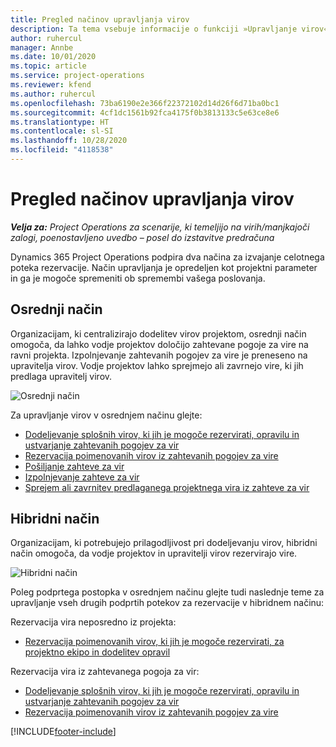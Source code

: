 ```yaml
---
title: Pregled načinov upravljanja virov
description: Ta tema vsebuje informacije o funkciji »Upravljanje virov« v storitvi Dynamics 365 Project Operations.
author: ruhercul
manager: Annbe
ms.date: 10/01/2020
ms.topic: article
ms.service: project-operations
ms.reviewer: kfend
ms.author: ruhercul
ms.openlocfilehash: 73ba6190e2e366f22372102d14d26f6d71ba0bc1
ms.sourcegitcommit: 4cf1dc1561b92fca4175f0b3813133c5e63ce8e6
ms.translationtype: HT
ms.contentlocale: sl-SI
ms.lasthandoff: 10/28/2020
ms.locfileid: "4118538"
---
```

# <a name="resource-management-modes-overview"></a>Pregled načinov upravljanja virov

_**Velja za:** Project Operations za scenarije, ki temeljijo na virih/manjkajoči zalogi, poenostavljeno uvedbo – posel do izstavitve predračuna_


Dynamics 365 Project Operations podpira dva načina za izvajanje celotnega poteka rezervacije. Način upravljanja je opredeljen kot projektni parameter in ga je mogoče spremeniti ob spremembi vašega poslovanja.    

## <a name="central-mode"></a>Osrednji način
Organizacijam, ki centralizirajo dodelitev virov projektom, osrednji način omogoča, da lahko vodje projektov določijo zahtevane pogoje za vire na ravni projekta. Izpolnjevanje zahtevanih pogojev za vire je preneseno na upravitelja virov. Vodje projektov lahko sprejmejo ali zavrnejo vire, ki jih predlaga upravitelj virov.

![Osrednji način](./media/resource-management-central.png)

Za upravljanje virov v osrednjem načinu glejte:

- [Dodeljevanje splošnih virov, ki jih je mogoče rezervirati, opravilu in ustvarjanje zahtevanih pogojev za vir](https://docs.microsoft.com/dynamics365/project-service/assign-generic-bookable-resource)
- [Rezervacija poimenovanih virov iz zahtevanih pogojev za vire](https://docs.microsoft.com/dynamics365/project-service/book-named-resource)
- [Pošiljanje zahteve za vir](https://docs.microsoft.com/dynamics365/project-service/submit-resource-request)
- [Izpolnjevanje zahteve za vir](https://docs.microsoft.com/dynamics365/project-service/resource-management-fulfill-requests)
- [Sprejem ali zavrnitev predlaganega projektnega vira iz zahteve za vir](https://docs.microsoft.com/dynamics365/project-service/accept-reject-proposed-resource)

## <a name="hybrid-mode"></a>Hibridni način
Organizacijam, ki potrebujejo prilagodljivost pri dodeljevanju virov, hibridni način omogoča, da vodje projektov in upravitelji virov rezervirajo vire.

![Hibridni način](./media/resource-management-hybrid.png)

Poleg podprtega postopka v osrednjem načinu glejte tudi naslednje teme za upravljanje vseh drugih podprtih potekov za rezervacije v hibridnem načinu:

Rezervacija vira neposredno iz projekta:
- [Rezervacija poimenovanih virov, ki jih je mogoče rezervirati, za projektno ekipo in dodelitev opravil](https://docs.microsoft.com/dynamics365/project-service/assign-named-bookable-resource)

Rezervacija vira iz zahtevanega pogoja za vir:
- [Dodeljevanje splošnih virov, ki jih je mogoče rezervirati, opravilu in ustvarjanje zahtevanih pogojev za vir](https://docs.microsoft.com/dynamics365/project-service/assign-generic-bookable-resource)
- [Rezervacija poimenovanih virov iz zahtevanih pogojev za vire](https://docs.microsoft.com/dynamics365/project-service/book-named-resource)


[!INCLUDE[footer-include](../includes/footer-banner.md)]